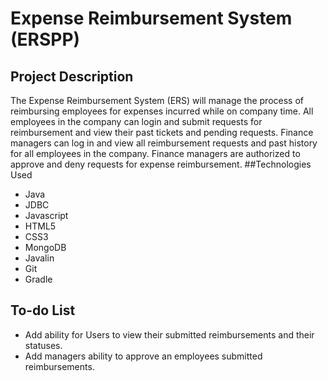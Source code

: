 # Expense Reimbursement System (ERSPP)
## Project Description
The Expense Reimbursement System (ERS) will manage the process of reimbursing employees for expenses incurred while on company time. All employees in the company can login and submit requests for reimbursement and view their past tickets and pending requests. Finance managers can log in and view all reimbursement requests and past history for all employees in the company. Finance managers are authorized to approve and deny requests for expense reimbursement.
##Technologies Used
* Java
* JDBC
* Javascript
* HTML5
* CSS3
* MongoDB
* Javalin
* Git
* Gradle
## To-do List
* Add ability for Users to view their submitted reimbursements and their statuses.
* Add managers ability to approve an employees submitted reimbursements.

